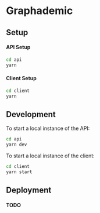 # Graphademic

## Setup

#### API Setup
```bash
cd api
yarn
```

#### Client Setup
```bash
cd client
yarn
```
  
## Development  

To start a local instance of the API:
```bash
cd api
yarn dev
```

To start a local instance of the client:
```bash
cd client
yarn start
```   

## Deployment 

#### TODO